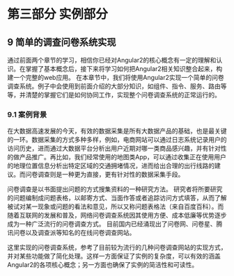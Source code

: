 # 第三部分 实例部分

## 9 简单的调查问卷系统实现

通过前面两个章节的学习，相信你已经对Angular2的核心概念有一定的理解和认识。在掌握了基本概念后，接下来将学习如何把Angular2相关知识整合起来，构建一个完整的web应用。
在本章节中，我们将使用Angular2实现一个简单的问卷调查系统。例子中会使用到前面介绍的大部分知识，如组件、指令、服务、路由等等，并清楚的掌握它们是如何协同工作，实现整个问卷调查系统的正常运行的。

### 9.1 案例背景
在大数据高速发展的今天，有效的数据采集是所有大数据产品的基础，也是最关键的一环。数据采集的方式多种多样，例如，电商网站可以通过日志系统记录用户的访问历史，进而通过大数据平台分析出用户近期对哪一类商品感兴趣，并有针对性的做产品推广。再比如，我们经常使用的地图类App，可以通过收集正在使用用户的地理位置信息分析出特定区域的交通拥堵情况，进而给出合理的出行线路的建议。而问卷调查则是一种更为直接，更有针对性的数据采集手段。

问卷调查是以书面提出问题的方式搜集资料的一种研究方法。 研究者将所要研究的问题编制成问题表格，以邮寄方式、当面作答或者追踪访问方式填答，从而了解被试对某一现象或问题的看法和意见，所以又称问题表格法（来自百度百科）。而随着互联网的发展和普及，网络问卷调查系统因其使用方便、成本低廉等优势逐步成为一种广泛流行的问卷调查方式。
目前国内已经涌现出了问卷网、问卷星、腾讯问卷以及调查派等知名的在线问卷调查网站。

这里实现的问卷调查系统，参考了目前较为流行的几种问卷调查网站的实现方式，并对某些功能做了简化处理。这样一方面保证了实例的复杂度，可以有效的涵盖Angular2的各项核心概念；另一方面也确保了实例的简洁性和可读性。


